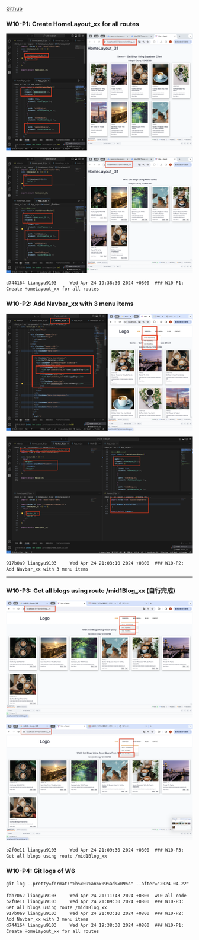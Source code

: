 [Github](https://github.com/liangyu9103/1122-wp2-2N_31.git)

### W10-P1: Create HomeLayout_xx for all routes

![](w10-p1-1.png)

![](w10-p1-2.png)

```
d744164 liangyu9103     Wed Apr 24 19:38:30 2024 +0800  ### W10-P1: Create HomeLayout_xx for all routes
```

### W10-P2: Add Navbar_xx with 3 menu items

![](w10-p2-1.png)

![](w10-p2-2.png)

```
917b0a9 liangyu9103     Wed Apr 24 21:03:10 2024 +0800  ### W10-P2: Add Navbar_xx with 3 menu items
```

---

### W10-P3: Get all blogs using route /mid1Blog_xx (自行完成)

![](w10-p3-1.png)

![](w10-p3-2.png)

```
b2f0e11 liangyu9103     Wed Apr 24 21:09:30 2024 +0800  ### W10-P3: Get all blogs using route /mid1Blog_xx
```

### W10-P4: Git logs of W6

```
git log --pretty=format:"%h%x09%an%x09%ad%x09%s" --after="2024-04-22"

fab7062 liangyu9103     Wed Apr 24 21:11:43 2024 +0800  w10 all code
b2f0e11 liangyu9103     Wed Apr 24 21:09:30 2024 +0800  ### W10-P3: Get all blogs using route /mid1Blog_xx
917b0a9 liangyu9103     Wed Apr 24 21:03:10 2024 +0800  ### W10-P2: Add Navbar_xx with 3 menu items
d744164 liangyu9103     Wed Apr 24 19:38:30 2024 +0800  ### W10-P1: Create HomeLayout_xx for all routes
```
